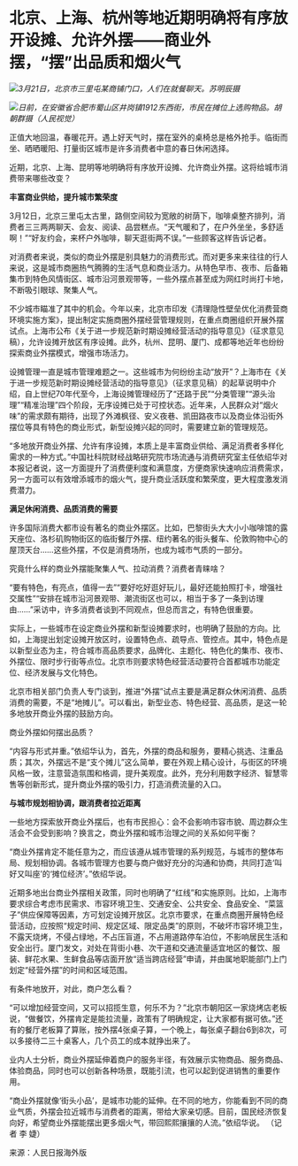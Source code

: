 # 北京、上海、杭州等地近期明确将有序放开设摊、允许外摆——商业外摆，“摆”出品质和烟火气

![](https://inews.gtimg.com/news_bt/O6f3Vx34hMuTeE5jlENH8OMXckhz8J9LSf55Ds7RJzwooAA/1000)_3月21日，北京市三里屯某商铺门口，人们在就餐聊天。苏明辰摄_

![](https://inews.gtimg.com/news_bt/OKoBl93vtmuR12_9tFTS0tPys7WgPXAJoQMmDW1j6eYOAAA/1000)_日前，在安徽省合肥市蜀山区井岗镇1912东西街，市民在摊位上选购物品。胡朝群摄（人民视觉）_

正值大地回温，春暖花开。遇上好天气时，摆在室外的桌椅总是格外抢手。临街而坐、晒晒暖阳、打量街区城市是许多消费者中意的春日休闲选择。

近期，北京、上海、昆明等地明确将有序放开设摊、允许商业外摆。这将给城市消费带来哪些改变？

**丰富商业供给，提升城市繁荣度**

3月12日，北京三里屯太古里，路侧空间较为宽敞的树荫下，咖啡桌整齐排列，消费者三三两两聊天、会友、阅读、品尝糕点。“天气暖和了，在户外坐坐，多舒适啊！”“好友约会，来杯户外咖啡，聊天逛街两不误。”一些顾客这样告诉记者。

对消费者来说，类似的商业外摆是别具魅力的消费形式。而对更多来来往往的行人来说，这是城市商圈热气腾腾的生活气息和商业活力。从特色早市、夜市、后备箱集市到特色风情街区、城市沿河景观带等，一些外摆点甚至成为网红时尚打卡地，不断吸引眼球、聚集人气。

不少城市瞄准了其中的机会。今年以来，北京市印发《清理隐性壁垒优化消费营商环境实施方案》，提出制定实施商圈外摆经营管理规则，在重点商圈组织开展外摆试点。上海市公布《关于进一步规范新时期设摊经营活动的指导意见》（征求意见稿），允许设摊开放区有序设摊。此外，杭州、昆明、厦门、成都等地近年也纷纷探索商业外摆模式，增强市场活力。

设摊管理一直是城市管理难题之一。这些城市为何纷纷主动“放开”？上海市在《关于进一步规范新时期设摊经营活动的指导意见》（征求意见稿）的起草说明中介绍，自上世纪70年代至今，上海设摊管理经历了“还路于民”“分类管理”“源头治理”“精准治理”四个阶段，无序设摊已处于可控状态。近年来，人民群众对“烟火味”的需求颇有期待，出现了外滩枫径、安义夜巷、凯田路夜市以及商业体沿街外摆位等具有特色的商业形式，新型设摊兴起的同时，需要建立新的管理规范。

“多地放开商业外摆、允许有序设摊，本质上是丰富商业供给、满足消费者多样化需求的一种方式。”中国社科院财经战略研究院市场流通与消费研究室主任依绍华对本报记者说，这一方面提升了消费便利度和满意度，方便商家快速响应消费需求，另一方面可以有效增添城市的烟火气，提升商业活跃度和繁荣度，更大程度激发消费潜力。

**满足休闲消费、品质消费的需要**

许多国际消费大都市设有著名的商业外摆区。比如，巴黎街头大大小小咖啡馆的露天座位、洛杉矶购物街区的临街餐厅外摆、纽约著名的街头餐车、伦敦购物中心的屋顶天台……这些外摆，不仅是消费场所，也成为城市气质的一部分。

究竟什么样的商业外摆能聚集人气、拉动消费？消费者青睐啥？

“要有特色，有亮点，值得一去”“要好吃好逛好玩儿，最好还能拍照打卡，增强社交属性”“安排在城市沿河景观带、潮流街区也可以，相当于多了一条到访理由……”采访中，许多消费者谈到不同观点，但总而言之，有特色很重要。

实际上，一些城市在设定商业外摆和新型设摊要求时，也明确了鼓励的方向。比如，上海提出划定设摊开放区时，设置特色点、疏导点、管控点。其中，特色点是以新型业态为主，符合城市高品质要求，品牌化、主题化、特色化的集市、夜市、外摆位、限时步行街等点位。北京市则要求特色经营活动要符合首都城市功能定位、经济发展与文化特色。

北京市相关部门负责人专门谈到，推进“外摆”试点主要是满足群众休闲消费、品质消费的需要，不是“地摊儿”。可以看出，新型业态、特色经营、高品质，是这一轮多地放开商业外摆的鼓励方向。

商业外摆如何摆出品质？

“内容与形式并重。”依绍华认为，首先，外摆的商品和服务，要精心挑选、注重品质；其次，外摆远不是“支个摊儿”这么简单，要在外观上精心设计，与街区的环境风格一致，注意营造氛围和格调，提升美观度。此外，充分利用数字经济、智慧零售等创新形式，提升商业外摆的吸引力，打造消费流量的入口。

**与城市规划相协调，跟消费者拉近距离**

一些地方探索放开商业外摆后，也有市民担心：会不会影响市容市貌、周边群众生活会不会受到影响？换言之，商业外摆和城市治理之间的关系如何平衡？

“商业外摆肯定不能任意为之，而应该遵从城市管理的系列规范，与城市的整体布局、规划相协调。各城市管理方也要与商户做好充分的沟通和协商，共同打造‘叫好又叫座’的‘摊位经济’。”依绍华说。

近期多地出台商业外摆相关政策，同时也明确了“红线”和实施原则。比如，上海市要求综合考虑市民需求、市容环境卫生、交通安全、公共安全、食品安全、“菜篮子”供应保障等因素，方可划定设摊开放区。北京市要求，在重点商圈开展特色经营活动，应按照“规定时间、规定区域、限定品类”的原则，不破坏市容环境卫生，不露天烧烤，不侵占绿地，不占压盲道，不占用道路停车泊位，不影响居民生活和安全出行。厦门发文，对处在背街小巷、次干道和交通流量适宜地区的餐饮、服装、鲜花水果、生鲜食品等店面开放“适当跨店经营”申请，并由属地职能部门上门划定“经营外摆”的时间和区域范围。

有条件地放开，对此，商户怎么看？

“可以增加经营空间，又可以招揽生意，何乐不为？”北京市朝阳区一家烧烤店老板说，“做餐饮，外摆肯定是能拉流量，政策有了明确规定，让大家都有据可依。”还有的餐厅老板算了算账，按外摆4张桌子算，一个晚上，每张桌子翻台6到8次，可以多接待二三十桌客人，几个员工的成本就挣出来了。

业内人士分析，商业外摆延伸着商户的服务半径，有效展示实物商品、服务商品、体验商品，同时也可以创新各种场景，既能引流，也可以起到促进销售的重要作用。

“商业外摆就像‘街头小品’，是城市功能的延伸。在不同的地方，你能看到不同的商业气质，外摆会拉近城市与消费者的距离，带给大家亲切感。目前，国民经济恢复向好，希望商业外摆能摆出更多烟火气，带回熙熙攘攘的人流。”依绍华说。
（记者 李 婕）

来源：人民日报海外版

